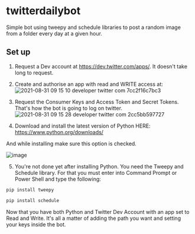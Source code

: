 # twitterdailybot
Simple bot using tweepy and schedule libraries to post a random image from a folder every day at a given hour.

Set up
------
1. Request a Dev account at https://dev.twitter.com/apps/. It doesn't take long to request.

2. Create and authorise an app with read and WRITE access at:
 ![2021-08-31 09 15 10 developer twitter com 7cc2f16c7bc3](https://user-images.githubusercontent.com/89781294/131500982-1601baad-4075-494c-9fb9-77c4fa11501c.png)

3. Request the Consumer Keys and Access Token and Secret Tokens. That's how the bot is going to log on twitter.
![2021-08-31 09 15 28 developer twitter com 2cc5bb597727](https://user-images.githubusercontent.com/89781294/131501142-6b065b88-ef23-4072-b7c5-3842dad24716.png)

4. Download and install the latest version of Python HERE:
  https://www.python.org/downloads/

And while installing make sure this option is checked.

![image](https://user-images.githubusercontent.com/89781294/131501804-8ff01ac3-3266-46ec-ada0-5350a4eff289.png)
 
5. You're not done yet after installing Python. You need the Tweepy and Schedule library. For that you must enter into Command Prompt or Power Shell and type the following:
```bash
pip install tweepy
```

```bash
pip install schedule
```
 
 
Now that you have both Python and Twitter Dev Account with an app set to Read and Write. It's all a matter of adding the path you want and setting your keys inside the bot.


